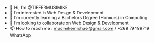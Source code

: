 - 👋 Hi, I’m @TIFFERMUSIMIKE
- 👀 I’m interested in Web Design & Development
- 🌱 I’m currently learning a Bachelors Degree (Honours) in Computing
- 💞️ I’m looking to collaborate on Web Design & Development
- 📫 How to reach me : musimikemichael@gmail.com / +268 79489719 WhatsApp

<!---
TIFFERMUSIMIKE/TIFFERMUSIMIKE is a ✨ special ✨ repository because its `README.md` (this file) appears on your GitHub profile.
You can click the Preview link to take a look at your changes.
--->
